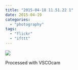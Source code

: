 ```yaml
---
title: "2015-04-18 11.51.22 1"
date: 2015-04-19
categories: 
  - "photography"
tags: 
  - "flickr"
  - "ifttt"
---
```


![](https://farm9.staticflickr.com/8703/16992447457_a2d9dd22cd_b.jpg)  

Processed with VSCOcam
